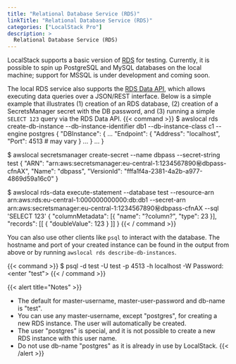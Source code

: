 ```yaml
---
title: "Relational Database Service (RDS)"
linkTitle: "Relational Database Service (RDS)"
categories: ["LocalStack Pro"]
description: >
  Relational Database Service (RDS)
---
```


LocalStack supports a basic version of [RDS](https://aws.amazon.com/rds/) for testing. Currently, it is possible to spin up PostgreSQL and MySQL databases on the local machine; support for MSSQL is under development and coming soon.

The local RDS service also supports the [RDS Data API](https://docs.aws.amazon.com/AmazonRDS/latest/AuroraUserGuide/data-api.html), which allows executing data queries over a JSON/REST interface. Below is a simple example that illustrates (1) creation of an RDS database, (2) creation of a SecretsManager secret with the DB password, and (3) running a simple `SELECT 123` query via the RDS Data API.
{{< command >}}
$ awslocal rds create-db-instance --db-instance-identifier db1 --db-instance-class c1 --engine postgres
{
    "DBInstance": {
        ...
        "Endpoint": {
            "Address": "localhost",
            "Port": 4513  # may vary
        }
        ...
    }
    ...
}

$ awslocal secretsmanager create-secret --name dbpass --secret-string test
{
    "ARN": "arn:aws:secretsmanager:eu-central-1:1234567890:secret:dbpass-cfnAX",
    "Name": "dbpass",
    "VersionId": "fffa1f4a-2381-4a2b-a977-4869d59a16c0"
}

$ awslocal rds-data execute-statement --database test --resource-arn arn:aws:rds:eu-central-1:000000000000:db:db1 --secret-arn arn:aws:secretsmanager:eu-central-1:1234567890:secret:dbpass-cfnAX --sql 'SELECT 123'
{
    "columnMetadata": [{
        "name": "?column?",
        "type": 23
    }],
    "records": [[
        { "doubleValue": 123 }
    ]]
}
{{< / command >}}

You can also use other clients like `psql` to interact with the database. The hostname and port of your created instance can be found in the output from above or by running `awslocal rds describe-db-instances`.

{{< command >}}
$ psql -d test -U test -p 4513 -h localhost -W
Password: <enter "test">
{{< / command >}}

{{< alert title="Notes" >}}
- The default for master-username, master-user-password and db-name is "test".
- You can use any master-username, except "postgres", for creating a new RDS instance. The user will automatically be created.
- The user "postgres" is special, and it is not possible to create a new RDS instance with this user name. 
- Do not use db-name "postgres" as it is already in use by LocalStack.
{{< /alert >}}
